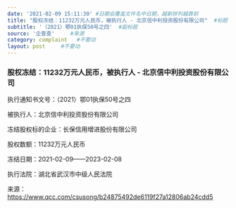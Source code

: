 ```yaml
---
date: '2021-02-09 15:11:30' #日期会覆盖文件名中日期，越新排列越靠前
title: "股权冻结：11232万元人民币，被执行人 - 北京信中利投资股份有限公司"  #标题
subtitle: '（2021）鄂01执保50号之四'  #副标题
source: '企查查'     #来源
category: complaint   #不要动
layout: post     #不要动
---
```


### 股权冻结：11232万元人民币，被执行人 - 北京信中利投资股份有限公司

执行通知书文号：（2021）鄂01执保50号之四

被执行人：北京信中利投资股份有限公司

冻结股权标的企业：长保信用增进股份有限公司

股权数额：11232万元人民币    

冻结日期：2021-02-09——2023-02-08

执行法院：湖北省武汉市中级人民法院


来源：https://www.qcc.com/csusong/b24875492de6119f27a12806ab24cdd5
